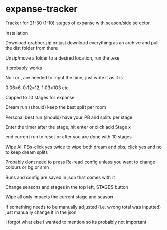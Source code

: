 # expanse-tracker
Tracker for 21-30 (1-10) stages of expanse with season/side selector

Installation

Download grabber.zip or just download everything as an archive and pull the dist folder from there

Unzip/move a folder to a desired location, run the .exe

It probably works

No : or , are needed to input the time, just write it as it is

0:06=6, 0:12=12, 1:03=103 etc

Capped to 10 stages for expanse

Dream run (should) keep the best split per room

Personal best run (should) have your PB and splits per stage

Enter the timer after the stage, hit enter or click add Stage x

end current run to reset or after you are done with 10 stages

Wipe All PBs-click yes twice to wipe both dream and pbs, click 
yes and no to keep dream splits

Probably dont need to press Re-read config unless you want to change colours or bg or smn

Runs and config are saved in json that comes with it

Change seasons and stages in the top left, STAGES button

Wipe all only impacts the current stage and season

If something needs to be manually adjusted (i.e. wrong total was inputted) just manually change it in the json

I forgot what else i wanted to mention so its probably not important
